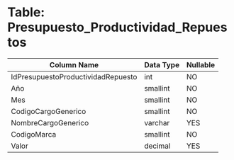 # Table: Presupuesto_Productividad_Repuestos

| Column Name | Data Type | Nullable |
|-------------|-----------|----------|
| IdPresupuestoProductividadRepuesto | int | NO |
| Año | smallint | NO |
| Mes | smallint | NO |
| CodigoCargoGenerico | smallint | NO |
| NombreCargoGenerico | varchar | YES |
| CodigoMarca | smallint | NO |
| Valor | decimal | YES |
